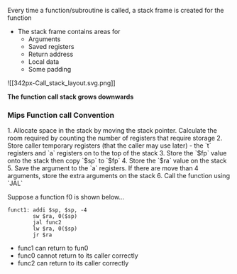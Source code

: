 Every time a function/subroutine is called, a stack frame is created for the function
- The stack frame contains areas for 
	- Arguments
	- Saved registers
	- Return address
	- Local data
	- Some padding

![[342px-Call_stack_layout.svg.png]]


<strong>The function call stack grows downwards</strong>

<h3>Mips Function call Convention</h3>
1. Allocate space in the stack by moving the stack pointer. Calculate the room required by counting the number of registers that require storage
2. Store caller temporary registers (that the caller may use later) - the `t` registers and `a` registers on to the top of the stack
3. Store the `$fp` value onto the stack then copy `$sp` to `$fp`
4. Store the `$ra` value on the stack
5. Save the argument to the `a` registers. If there are move than 4 arguments, store the extra arguments on the stack
6. Call the function using `JAL`

Suppose a function f0 is shown below... 

```
funct1: addi $sp, $sp, -4
		sw $ra, 0($sp)
		jal func2
		lw $ra, 0($sp)
		jr $ra
```

- func1 can return to fun0
- func0 cannot return to its caller correctly
- func2 can return to its caller correctly
